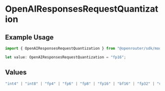 # OpenAIResponsesRequestQuantization

## Example Usage

```typescript
import { OpenAIResponsesRequestQuantization } from "@openrouter/sdk/models";

let value: OpenAIResponsesRequestQuantization = "fp16";
```

## Values

```typescript
"int4" | "int8" | "fp4" | "fp6" | "fp8" | "fp16" | "bf16" | "fp32" | "unknown"
```